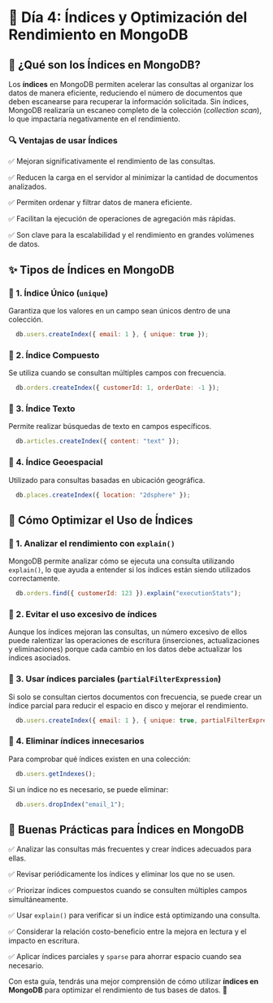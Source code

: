 # 📌 Día 4: Índices y Optimización del Rendimiento en MongoDB

## 🔹 ¿Qué son los Índices en MongoDB?

Los **índices** en MongoDB permiten acelerar las consultas al organizar los datos de manera eficiente, reduciendo el número de documentos que deben escanearse para recuperar la información solicitada. Sin índices, MongoDB realizaría un escaneo completo de la colección (*collection scan*), lo que impactaría negativamente en el rendimiento.

### 🔍 Ventajas de usar Índices

✅ Mejoran significativamente el rendimiento de las consultas.

✅ Reducen la carga en el servidor al minimizar la cantidad de documentos analizados.

✅ Permiten ordenar y filtrar datos de manera eficiente.

✅ Facilitan la ejecución de operaciones de agregación más rápidas.

✅ Son clave para la escalabilidad y el rendimiento en grandes volúmenes de datos.

## ✨ Tipos de Índices en MongoDB

### 📌 1. **Índice Único** (`unique`)

Garantiza que los valores en un campo sean únicos dentro de una colección.

```javascript
  db.users.createIndex({ email: 1 }, { unique: true });
```

### 📌 2. **Índice Compuesto**

Se utiliza cuando se consultan múltiples campos con frecuencia.

```javascript
  db.orders.createIndex({ customerId: 1, orderDate: -1 });
```

### 📌 3. **Índice Texto**

Permite realizar búsquedas de texto en campos específicos.

```javascript
  db.articles.createIndex({ content: "text" });
```

### 📌 4. **Índice Geoespacial**

Utilizado para consultas basadas en ubicación geográfica.

```javascript
  db.places.createIndex({ location: "2dsphere" });
```

## 🔹 Cómo Optimizar el Uso de Índices

### 📌 1. **Analizar el rendimiento con `explain()`**

MongoDB permite analizar cómo se ejecuta una consulta utilizando `explain()`, lo que ayuda a entender si los índices están siendo utilizados correctamente.

```javascript
  db.orders.find({ customerId: 123 }).explain("executionStats");
```

### 📌 2. **Evitar el uso excesivo de índices**

Aunque los índices mejoran las consultas, un número excesivo de ellos puede ralentizar las operaciones de escritura (inserciones, actualizaciones y eliminaciones) porque cada cambio en los datos debe actualizar los índices asociados.

### 📌 3. **Usar índices parciales (`partialFilterExpression`)**

Si solo se consultan ciertos documentos con frecuencia, se puede crear un índice parcial para reducir el espacio en disco y mejorar el rendimiento.

```javascript
  db.users.createIndex({ email: 1 }, { unique: true, partialFilterExpression: { email: { $exists: true } } });
```

### 📌 4. **Eliminar índices innecesarios**

Para comprobar qué índices existen en una colección:

```javascript
  db.users.getIndexes();
```

Si un índice no es necesario, se puede eliminar:

```javascript
  db.users.dropIndex("email_1");
```

## 🔹 Buenas Prácticas para Índices en MongoDB

✅ Analizar las consultas más frecuentes y crear índices adecuados para ellas.

✅ Revisar periódicamente los índices y eliminar los que no se usen.

✅ Priorizar índices compuestos cuando se consulten múltiples campos simultáneamente.

✅ Usar `explain()` para verificar si un índice está optimizando una consulta.

✅ Considerar la relación costo-beneficio entre la mejora en lectura y el impacto en escritura.

✅ Aplicar índices parciales y `sparse` para ahorrar espacio cuando sea necesario.

Con esta guía, tendrás una mejor comprensión de cómo utilizar **índices en MongoDB** para optimizar el rendimiento de tus bases de datos. 🚀

